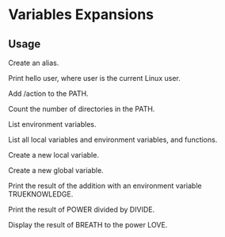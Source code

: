 # Variables Expansions

## Usage

Create an alias.

Print hello user, where user is the current Linux user.

Add /action to the PATH.

Count the number of directories in the PATH.

List environment variables.

List all local variables and environment variables, and functions.

Create a new local variable.

Create a new global variable.

Print the result of the addition with an environment variable TRUEKNOWLEDGE.

Print the result of POWER divided by DIVIDE.

Display the result of BREATH to the power LOVE.
